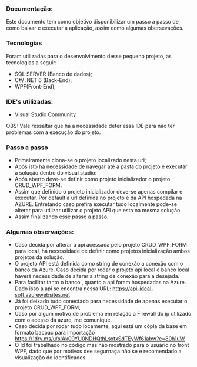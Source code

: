 ### Documentação:

Este documento tem como objetivo disponibilizar um passo a passo de como baixar e executar a aplicação, assim como algumas obersevações. 


### Tecnologias

Foram utilizadas para o desenvolvimento desse pequeno projeto, as tecnologias a seguir:
- SQL SERVER (Banco de dados);
- C#/ .NET 6 (Back-End);
- WPF(Front-End);

### IDE's utilizadas:

- Visual Studio Community

OBS: Vale ressaltar que há a necessidade deter essa IDE para não ter problemas com a execução do projeto.

### Passo a passo
- Primeiramente clona-se o projeto localizado nesta url;
- Após isto há necessidade de navegar até a pasta do projeto e executar a solução dentro do visual studio:
- Após aberto deve-se definir como projeto inicializador o projeto CRUD_WPF_FORM.
- Assim que definido o projeto inicializador deve-se apenas compilar e executar. Por default a url definida no projeto é da API hospedada na AZURE. Entretando caso prefira executar tudo localmente pode-se alterar para utilizar utilizar o projeto API que esta na mesma solução.
- Assim finalizando esse passo a passo.


### Algumas observações:
- Caso decida por alterar a api acessada pelo projeto CRUD_WPF_FORM para local, há necessidade de definir como projetos inicialização ambos projetos da solução.
- O projeto API está definida como string de conexão a conexão com o banco da Azure. Caso decida por rodar o projeto api local e  banco local haverá necessidade de alterar a string de conexão  para a desejada.
- Para facilitar tanto  o banco , quanto a api foram hospedadas na Azure. Dado isso a api se encontra nessa URL: https://api-ideal-soft.azurewebsites.net
- Já foi deixado tudo conectado para necessidade de apenas executar o projeto CRUD_WPF_FORM;
- Caso por algum  motivo de problema em relação a Firewall do ip utilizado com o acesso da azure, me comunique.
- Caso decida por rodar tudo locamente, aqui está um cópia da base em formato bacpac para importação https://1drv.ms/u/s!Ak09YU0NDHQthLsxtxSdTEyWf61abw?e=80h1uW
- O Id foi trabalhado no código mas não mostrado para o usuário no front WPF, dado que por motivos dee segurnaça não se é recomendado a visualização do identificados.
